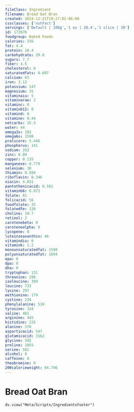 ```yaml
---
fileClass: Ingredient
filename: Bread Oat Bran
created: 2024-12-21T19:27:02-06:00
cssclasses: ['nutFact']
servings: ['Default | 100g','1 oz | 28.4','1 slice | 30']
id: 172676
foodgroup: Baked Foods
calories: 236
fat: 4.4
protein: 10.4
carbohydrate: 39.8
sugars: 7.7
fiber: 4.5
cholesterol: 0
saturatedfats: 0.697
calcium: 65
iron: 3.12
potassium: 147
magnesium: 35
vitaminaiu: 5
vitaminarae: 2
vitaminc: 0
vitaminb12: 0
vitamind: 0
vitamine: 0.44
netcarbs: 35.3
water: 44
omega3s: 103
omega6s: 1590
pralscore: 5.446
phosphorus: 141
sodium: 353
zinc: 0.89
copper: 0.135
manganese: 0.779
selenium: 30
thiamin: 0.504
riboflavin: 0.346
niacin: 4.831
pantothenicacid: 0.581
vitaminb6: 0.073
folate: 81
folicacid: 56
foodfolate: 25
folatedfe: 120
choline: 18.7
retinol: 2
carotenebeta: 0
carotenealpha: 0
lycopene: 0
luteinzeaxanthin: 46
vitamindiu: 0
vitamink: 1.2
monounsaturatedfat: 1590
polyunsaturatedfat: 1694
epa: 0
dpa: 0
dha: 0
tryptophan: 131
threonine: 299
isoleucine: 399
leucine: 733
lysine: 297
methionine: 179
cystine: 234
phenylalanine: 518
tyrosine: 324
valine: 461
arginine: 445
histidine: 225
alanine: 370
asparticacid: 547
glutamicacid: 3162
glycine: 395
proline: 1055
serine: 502
alcohol: 0
caffeine: 0
theobromine: 0
200calorieweight: 84.746
---
```


# Bread Oat Bran

```dataviewjs
dv.view("Meta/Scripts/IngredientsFooter")
```